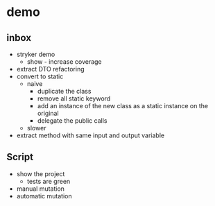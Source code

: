 # demo

## inbox

- stryker demo
  - show - increase coverage
- extract DTO refactoring
- convert to static
  - naive
    - duplicate the class
    - remove all static keyword
    - add an instance of the new class as a static instance on the original
    - delegate the public calls
  - slower
- extract method with same input and output variable


## Script

- show the project
  - tests are green
- manual mutation
- automatic mutation